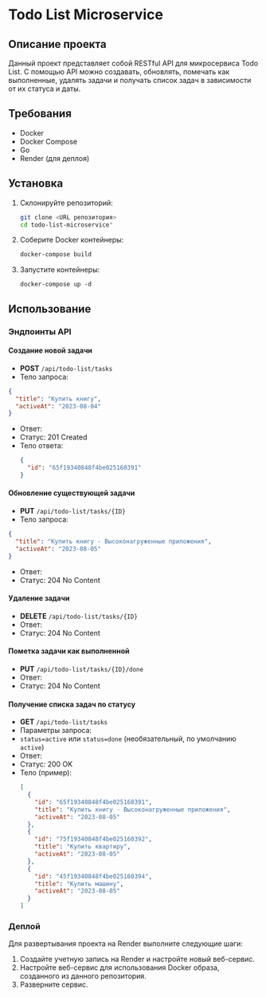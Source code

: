 # Todo List Microservice

## Описание проекта
Данный проект представляет собой RESTful API для микросервиса Todo List. С помощью API можно создавать, обновлять, помечать как выполненные, удалять задачи и получать список задач в зависимости от их статуса и даты.

## Требования
- Docker
- Docker Compose
- Go
- Render (для деплоя)

## Установка
1. Склонируйте репозиторий:
   ```sh
   git clone <URL репозитория>
   cd todo-list-microservice"
   ```

2. Соберите Docker контейнеры:
    ```sh
    docker-compose build
    ```

3. Запустите контейнеры:
    ```shell
    docker-compose up -d
    ```



## Использование
### Эндпоинты API

#### Создание новой задачи
- **POST** `/api/todo-list/tasks`
- Тело запроса:
 ```json
 {
   "title": "Купить книгу",
   "activeAt": "2023-08-04"
 }
 ```
- Ответ:
- Статус: 201 Created
- Тело ответа:
  ```json
  {
    "id": "65f19340848f4be025160391"
  }
  ```

#### Обновление существующей задачи
- **PUT** `/api/todo-list/tasks/{ID}`
- Тело запроса:
 ```json
 {
   "title": "Купить книгу - Высоконагруженные приложения",
   "activeAt": "2023-08-05"
 }
 ```
- Ответ:
- Статус: 204 No Content

#### Удаление задачи
- **DELETE** `/api/todo-list/tasks/{ID}`
- Ответ:
- Статус: 204 No Content

#### Пометка задачи как выполненной
- **PUT** `/api/todo-list/tasks/{ID}/done`
- Ответ:
- Статус: 204 No Content

#### Получение списка задач по статусу
- **GET** `/api/todo-list/tasks`
- Параметры запроса:
- `status=active` или `status=done` (необязательный, по умолчанию `active`)
- Ответ:
- Статус: 200 OK
- Тело (пример):
  ```json
  [
    {
      "id": "65f19340848f4be025160391",
      "title": "Купить книгу - Высоконагруженные приложения",
      "activeAt": "2023-08-05"
    },
    {
      "id": "75f19340848f4be025160392",
      "title": "Купить квартиру",
      "activeAt": "2023-08-05"
    },
    {
      "id": "45f19340848f4be025160394",
      "title": "Купить машину",
      "activeAt": "2023-08-05"
    }
  ]
  ```

### Деплой
Для развертывания проекта на Render выполните следующие шаги:
1. Создайте учетную запись на Render и настройте новый веб-сервис.
2. Настройте веб-сервис для использования Docker образа, созданного из данного репозитория.
3. Разверните сервис.

